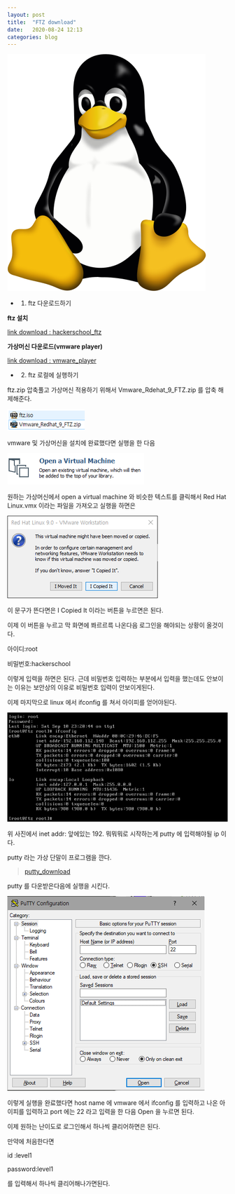 ```yaml
---
layout: post
title:  "FTZ download"
date:   2020-08-24 12:13
categories: blog
---
```


![ftz download](/blog_img/ftz_title.png)

+ 1. ftz 다운로드하기

__ftz 설치__

[link download : hackerschool_ftz](https://drive.google.com/file/d/1krZs8e6QG_l_mxMI3eCY11F-lgb12HLb/view)

__가상머신 다운로드(vmware player)__

[link download : vmware_player](https://www.vmware.com/kr/products/workstation-player/workstation-player-evaluation.html)

+ 2. ftz 로컬에 실행하기
	
ftz.zip 압축풀고 가상머신 적용하기 위해서 Vmware_Rdehat_9_FTZ.zip 를 압축 해제해준다.

![vmware_zip](/blog_img/zip.png)

vmware 및 가상머신을 설치에 완료했다면 실행을 한 다음  

![file_open](/blog_img/file_open.png)

원하는 가상머신에서 open a virtual machine 와 비슷한 텍스트를 클릭해서 Red Hat Linux.vmx 이라는 파일을 가져오고 실행을 하면은 

![it](/blog_img/vmware_it.png)

이 문구가 뜬다면은 I Copied It 이라는 버튼을 누르면은 된다.

이제 이 버튼을 누르고 막 화면에 쫘르르륵 나온다음
로그인을 해야되는 상황이 올것이다.

아이디:root

비밀번호:hackerschool

이렇게 입력을 하면은 된다. 근데 비밀번호 입력하는 부분에서 입력을 했는데도 안보이는 이유는 보안상의 이유로 비밀번호 입력이 안보이게된다. 

이제 마지막으로 linux 에서 ifconfig 를 쳐서 아이피를 얻어야된다. 

![ifconfig](/blog_img/ftz_ifconfig.png)

위 사진에서 inet addr: 앞에있는 192. 뭐뭐뭐로 시작하는게 putty 에 입력해야될 ip 이다.

putty 라는 가상 단말이 프로그램을 깐다.

> [putty_download](https://putty.softonic.kr/)

putty 를 다운받은다음에 실행을 시킨다.

![putty_image](/blog_img/putty.png)

이렇게 실행을 완료했다면 host name 에 vmware 에서 ifconfig 를 입력하고 나온 아이피를 입력하고 port 에는 22 라고 입력을 한 다음 Open 을 누르면 된다.

이제 원하는 난이도로 로그인해서 하나씩 클리어하면은 된다. 

만약에 처음한다면 

id :level1

password:level1 

를 입력해서 하나씩 클리어해나가면된다.



